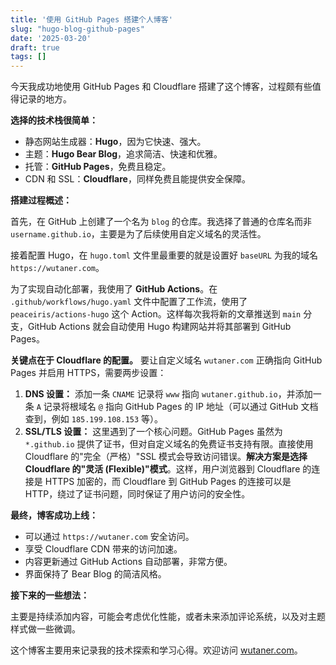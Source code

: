```yaml
---
title: '使用 GitHub Pages 搭建个人博客'
slug: "hugo-blog-github-pages"
date: '2025-03-20'
draft: true
tags: []
---
```


今天我成功地使用 GitHub Pages 和 Cloudflare 搭建了这个博客，过程颇有些值得记录的地方。

**选择的技术栈很简单：**

*   静态网站生成器：**Hugo**，因为它快速、强大。
*   主题：**Hugo Bear Blog**，追求简洁、快速和优雅。
*   托管：**GitHub Pages**，免费且稳定。
*   CDN 和 SSL：**Cloudflare**，同样免费且能提供安全保障。

**搭建过程概述：**

首先，在 GitHub 上创建了一个名为 `blog` 的仓库。我选择了普通的仓库名而非 `username.github.io`，主要是为了后续使用自定义域名的灵活性。

接着配置 Hugo，在 `hugo.toml` 文件里最重要的就是设置好 `baseURL` 为我的域名 `https://wutaner.com`。

为了实现自动化部署，我使用了 **GitHub Actions**。在 `.github/workflows/hugo.yaml` 文件中配置了工作流，使用了 `peaceiris/actions-hugo` 这个 Action。这样每次我将新的文章推送到 `main` 分支，GitHub Actions 就会自动使用 Hugo 构建网站并将其部署到 GitHub Pages。

**关键点在于 Cloudflare 的配置。** 要让自定义域名 `wutaner.com` 正确指向 GitHub Pages 并启用 HTTPS，需要两步设置：

1.  **DNS 设置：** 添加一条 `CNAME` 记录将 `www` 指向 `wutaner.github.io`，并添加一条 `A` 记录将根域名 `@` 指向 GitHub Pages 的 IP 地址（可以通过 GitHub 文档查到，例如 `185.199.108.153` 等）。
2.  **SSL/TLS 设置：** 这里遇到了一个核心问题。GitHub Pages 虽然为 `*.github.io` 提供了证书，但对自定义域名的免费证书支持有限。直接使用 Cloudflare 的"完全（严格）"SSL 模式会导致访问错误。**解决方案是选择 Cloudflare 的"灵活 (Flexible)"模式**。这样，用户浏览器到 Cloudflare 的连接是 HTTPS 加密的，而 Cloudflare 到 GitHub Pages 的连接可以是 HTTP，绕过了证书问题，同时保证了用户访问的安全性。

**最终，博客成功上线：**

*   可以通过 `https://wutaner.com` 安全访问。
*   享受 Cloudflare CDN 带来的访问加速。
*   内容更新通过 GitHub Actions 自动部署，非常方便。
*   界面保持了 Bear Blog 的简洁风格。

**接下来的一些想法：**

主要是持续添加内容，可能会考虑优化性能，或者未来添加评论系统，以及对主题样式做一些微调。

这个博客主要用来记录我的技术探索和学习心得。欢迎访问 [wutaner.com](https://wutaner.com)。 
